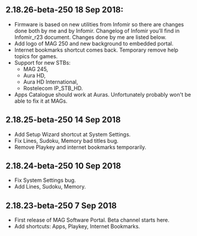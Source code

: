 ## 2.18.26-beta-250 18 Sep 2018:
* Firmware is based on new utilities from Infomir so there are changes done both by me and by Infomir. Changelog of Infomir you’ll find in Infomir_r23 document. Changes done by me are listed below.
* Add logo of MAG 250 and new background to embedded portal.
* Internet bookmarks shortcut comes back. Temporary remove help topics for games.
* Support for new STBs:
  * MAG 245,
  * Aura HD,
  * Aura HD International,
  * Rostelecom IP_STB_HD.
* Apps Catalogue should work at Auras. Unfortunately probably won't be able to fix it at MAGs.

## 2.18.25-beta-250 14 Sep 2018
* Add Setup Wizard shortcut at System Settings.
* Fix Lines, Sudoku, Memory bad titles bug.
* Remove Playkey and internet bookmarks temporarily.

## 2.18.24-beta-250 10 Sep 2018
* Fix System Settings bug.
* Add Lines, Sudoku, Memory.

## 2.18.23-beta-250 7 Sep 2018
* First release of MAG Software Portal. Beta channel starts here.
* Add shortcuts: Apps, Playkey, Internet Bookmarks.
